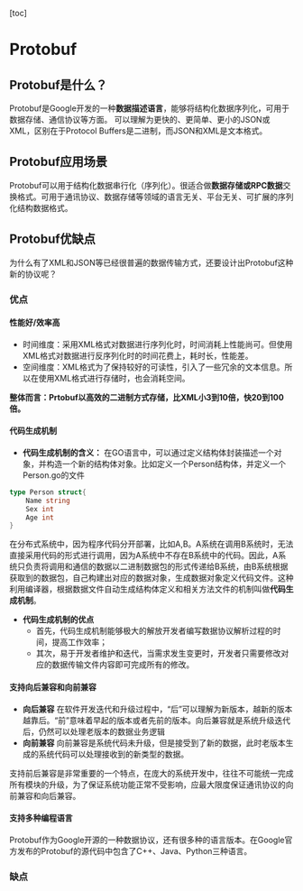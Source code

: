 [toc]
# Protobuf
## Protobuf是什么？
Protobuf是Google开发的一种**数据描述语言**，能够将结构化数据序列化，可用于数据存储、通信协议等方面。
可以理解为更快的、更简单、更小的JSON或XML，区别在于Protocol Buffers是二进制，而JSON和XML是文本格式。

## Protobuf应用场景
Protobuf可以用于结构化数据串行化（序列化）。很适合做**数据存储或RPC数据**交换格式。可用于通讯协议、数据存储等领域的语言无关、平台无关、可扩展的序列化结构数据格式。

## Protobuf优缺点
为什么有了XML和JSON等已经很普遍的数据传输方式，还要设计出Protobuf这种新的协议呢？
### 优点
#### 性能好/效率高
- 时间维度：采用XML格式对数据进行序列化时，时间消耗上性能尚可。但使用XML格式对数据进行反序列化时的时间花费上，耗时长，性能差。
- 空间维度：XML格式为了保持较好的可读性，引入了一些冗余的文本信息。所以在使用XML格式进行存储时，也会消耗空间。
  
**整体而言：Prtobuf以高效的二进制方式存储，比XML小3到10倍，快20到100倍。**

#### 代码生成机制
- **代码生成机制的含义：**
在GO语言中，可以通过定义结构体封装描述一个对象，并构造一个新的结构体对象。比如定义一个Person结构体，并定义一个Person.go的文件
```go
type Person struct{
    Name string
    Sex int
    Age int
}
```

在分布式系统中，因为程序代码分开部署，比如A,B。A系统在调用B系统时，无法直接采用代码的形式进行调用，因为A系统中不存在B系统中的代码。因此，A系统只负责将调用和通信的数据以二进制数据包的形式传递给B系统，由B系统根据获取到的数据包，自己构建出对应的数据对象，生成数据对象定义代码文件。这种利用编译器，根据数据文件自动生成结构体定义和相关方法文件的机制叫做**代码生成机制**。

- **代码生成机制的优点**
    - 首先，代码生成机制能够极大的解放开发者编写数据协议解析过程的时间，提高工作效率；
    - 其次，易于开发者维护和迭代，当需求发生变更时，开发者只需要修改对应的数据传输文件内容即可完成所有的修改。
#### 支持向后兼容和向前兼容
- **向后兼容**
    在软件开发迭代和升级过程中，“后”可以理解为新版本，越新的版本越靠后。“前”意味着早起的版本或者先前的版本。向后兼容就是系统升级迭代后，仍然可以处理老版本的数据业务逻辑
- **向前兼容**
    向前兼容是系统代码未升级，但是接受到了新的数据，此时老版本生成的系统代码可以处理接收到的新类型的数据。

支持前后兼容是非常重要的一个特点，在庞大的系统开发中，往往不可能统一完成所有模块的升级，为了保证系统功能正常不受影响，应最大限度保证通讯协议的向前兼容和向后兼容。
#### 支持多种编程语言
Protobuf作为Google开源的一种数据协议，还有很多种的语言版本。在Google官方发布的Protobuf的源代码中包含了C++、Java、Python三种语言。

### 缺点